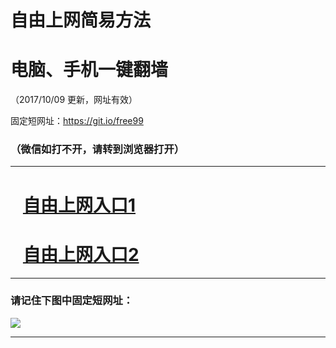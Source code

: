 ﻿# 自由上网简易方法

# 电脑、手机一键翻墙

（2017/10/09 更新，网址有效）

固定短网址：https://git.io/free99

### （微信如打不开，请转到浏览器打开）


***





# &nbsp;&nbsp; <a href="http://ft3144122656.fwq-tz-1001.info/fwqtz01.html?t=100900118438 " target="_blank">自由上网入口1</a>
# &nbsp;&nbsp; <a href="http://ft1103629194.fwq-tz-1002.info/fwqtz02.html?t=100900111700 " target="_blank">自由上网入口2</a>
***

### 请记住下图中固定短网址：

<img src="https://s3-us-west-2.amazonaws.com/fwq-1001/yjfq-20170905okok.png" /> 


***

